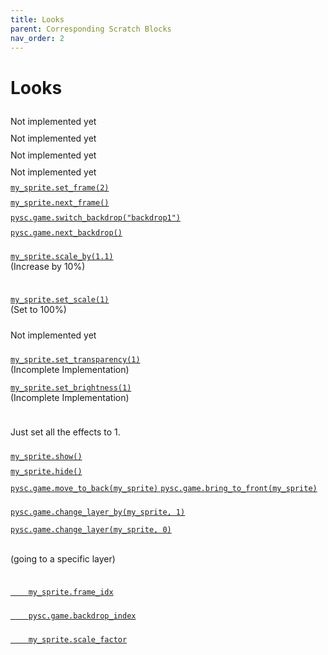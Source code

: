 ```yaml
---
title: Looks
parent: Corresponding Scratch Blocks
nav_order: 2
---
```

# Looks

<div class="two-col">
  <div class="col">
    <img src="{{ site.cdn_url }}img/looks/block_04.png" height="10"/>
  </div>
  <div class="col">
    Not implemented yet
  </div>
</div>



<div class="two-col">
  <div class="col">
    <img src="{{ site.cdn_url }}img/looks/block_05.png" height="10"/>
  </div>
  <div class="col">
    Not implemented yet
  </div>
</div>


<div class="two-col">
  <div class="col">
    <img src="{{ site.cdn_url }}img/looks/block_06.png" height="10"/>
  </div>
  <div class="col">
    Not implemented yet
  </div>
</div>


<div class="two-col">
  <div class="col">
    <img src="{{ site.cdn_url }}img/looks/block_07.png" height="10"/>
  </div>
  <div class="col">
    Not implemented yet
  </div>
</div>

<div class="two-col">
  <div class="col">
    <img src="{{ site.cdn_url }}img/looks/block_08.png" height="10"/>
  </div>
  <div class="col">
    <a target="_blank" href="../pdoc/pyscratch/sprite.html#Sprite.set_frame">
    <code>my_sprite.set_frame(2)</code>
    </a>
  </div>
</div>


<div class="two-col">
  <div class="col">
    <img src="{{ site.cdn_url }}img/looks/block_09.png" height="10"/>
  </div>
  <div class="col">
    <a target="_blank" href="../pdoc/pyscratch/sprite.html#Sprite.next_frame">
    <code>my_sprite.next_frame()</code>
    </a>
  </div>
</div>



<div class="two-col">
  <div class="col">
    <img src="{{ site.cdn_url }}img/looks/block_10.png" height="10"/>
  </div>
  <div class="col">
    <a target="_blank" href="../pdoc/pyscratch/game_module.html#Game.switch_backdrop">
    <code>pysc.game.switch_backdrop("backdrop1")</code>
    </a>
  </div>
</div>




<div class="two-col">
  <div class="col">
    <img src="{{ site.cdn_url }}img/looks/block_11.png" height="10"/>
  </div>
  <div class="col">
    <a target="_blank" href="../pdoc/pyscratch/game_module.html#Game.next_backdrop">
    <code>pysc.game.next_backdrop()</code>
    </a>
  </div>
</div>




<div class="two-col">
  <div class="col">
    <img src="{{ site.cdn_url }}img/looks/block_12.png" height="10"/>
  </div>
  <div class="col">
    <p><a target="_blank" href="../pdoc/pyscratch/sprite.html#Sprite.scale_by">
    <code>my_sprite.scale_by(1.1)</code>
    </a> <br> (Increase by 10%) </p>
  </div>
</div>



<div class="two-col">
  <div class="col">
    <img src="{{ site.cdn_url }}img/looks/block_13.png" height="10"/>
  </div>
  <div class="col">
    <p><a target="_blank" href="../pdoc/pyscratch/sprite.html#Sprite.set_scale">
    <code>my_sprite.set_scale(1)</code>
    </a> <br>(Set to 100%) </p>
  </div>
</div>



<div class="two-col">
  <div class="col">
    <img src="{{ site.cdn_url }}img/looks/block_14.png" height="10"/>
  </div>
  <div class="col">
    Not implemented yet
  </div>
</div>

<div class="two-col">
  <div class="col">
    <img src="{{ site.cdn_url }}img/looks/block_15.png" height="10"/>
  </div>
  <div class="col">
    <p><a target="_blank" href="../pdoc/pyscratch/sprite.html#Sprite.set_transparency">
      <code>my_sprite.set_transparency(1)</code>
    </a><br>(Incomplete Implementation) </p>
    <p><a target="_blank" href="../pdoc/pyscratch/sprite.html#Sprite.set_brightness">
      <code>my_sprite.set_brightness(1)</code>
    </a> <br> (Incomplete Implementation) </p>
  </div>
</div>


<div class="two-col">
  <div class="col">
    <img src="{{ site.cdn_url }}img/looks/block_16.png" height="10"/>
  </div>
  <div class="col">
    <p> Just set all the effects to 1. </p>
  </div>
</div>



<div class="two-col">
  <div class="col">
    <img src="{{ site.cdn_url }}img/looks/block_17.png" height="10"/>
  </div>
  <div class="col">
    <a target="_blank" href="../pdoc/pyscratch/sprite.html#Sprite.show">
    <code>my_sprite.show()</code>
    </a>
  </div>
</div>

<div class="two-col">
  <div class="col">
    <img src="{{ site.cdn_url }}img/looks/block_18.png" height="10"/>
  </div>
  <div class="col">
    <a target="_blank" href="../pdoc/pyscratch/sprite.html#Sprite.hide">
    <code>my_sprite.hide()</code>
    </a>
  </div>
</div>


<div class="two-col">
  <div class="col">
    <img src="{{ site.cdn_url }}img/looks/block_19.png" height="10"/>
  </div>
  <div class="col">
    <a target="_blank" href="../pdoc/pyscratch/game_module.html#Game.move_to_back">
    <code>pysc.game.move_to_back(my_sprite)</code>
    </a>
    <a target="_blank" href="../pdoc/pyscratch/game_module.html#Game.bring_to_front">
    <code>pysc.game.bring_to_front(my_sprite)</code>
    </a>
  </div>
</div>




<div class="two-col">
  <div class="col">
    <img src="{{ site.cdn_url }}img/looks/block_20.png" height="10"/>
  </div>
  <div class="col">
    <a target="_blank" href="../pdoc/pyscratch/game_module.html#Game.change_layer_by">
    <pre><code>pysc.game.change_layer_by(my_sprite, 1)</code></pre>
    </a>
    <p><a target="_blank" href="../pdoc/pyscratch/game_module.html#Game.change_layer">
    <pre><code>pysc.game.change_layer(my_sprite, 0)</code></pre>
    </a> <br> (going to a specific layer) </p>
  </div>
</div>


<div class="two-col">
  <div class="col">
    <img src="{{ site.cdn_url }}img/looks/block_21.png" height="10"/>
  </div>
  <div class="col">
    <a target="_blank" href="../pdoc/pyscratch/sprite.html#Sprite.frame_idx">
    <code>
    my_sprite.frame_idx</code>
    </a>
  </div>
</div>


<div class="two-col">
  <div class="col">
    <img src="{{ site.cdn_url }}img/looks/block_22.png" height="10"/>
  </div>
  <div class="col">
    <a target="_blank" href="../pdoc/pyscratch/game_module.html#Game.backdrop_index">
    <code>
    pysc.game.backdrop_index</code>
    </a>
  </div>
</div>



<div class="two-col">
  <div class="col">
    <img src="{{ site.cdn_url }}img/looks/block_23.png" height="10"/>
  </div>
  <div class="col">
    <a target="_blank" href="../pdoc/pyscratch/sprite.html#Sprite.scale_factor">
    <code>
    my_sprite.scale_factor</code>
    </a>
  </div>
</div>